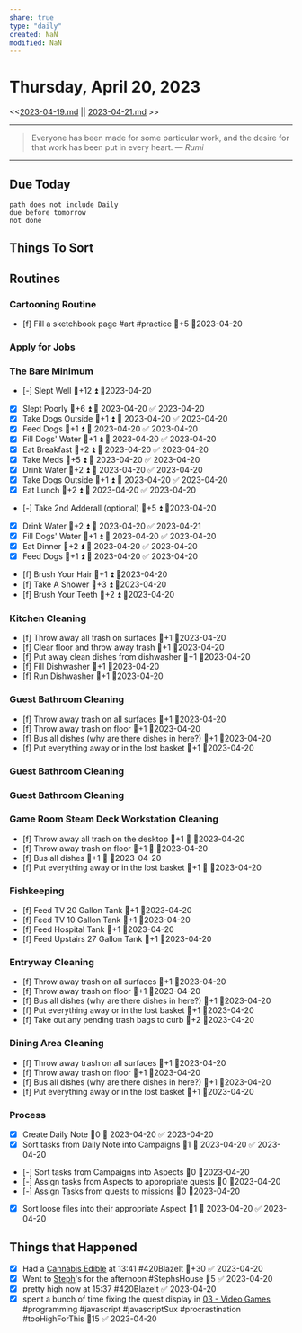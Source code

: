 ```yaml
---
share: true
type: "daily"
created: NaN 
modified: NaN
---
```

# Thursday, April 20, 2023
<<[2023-04-19.md](./2023-04-19.md) || [2023-04-21.md](./2023-04-21.md) >>

---

> Everyone has been made for some particular work, and the desire for that work has been put in every heart.
> — <cite>Rumi</cite>

---
## Due Today
```tasks
path does not include Daily
due before tomorrow
not done
```

## Things To Sort










## Routines
### Cartooning Routine
- [f] Fill a sketchbook page #art #practice 🥄+5 📆2023-04-20


### Apply for Jobs


### The Bare Minimum
- [-] Slept Well  🥄+12 ⏫  📆2023-04-20
- [x] Slept Poorly  🥄+6 ⏫ 📅 2023-04-20 ✅ 2023-04-20
- [x] Take Dogs Outside   🥄+1 ⏫ 📅 2023-04-20 ✅ 2023-04-20
- [x] Feed Dogs  🥄+1 ⏫ 📅 2023-04-20 ✅ 2023-04-20
- [x] Fill Dogs' Water  🥄+1 ⏫ 📅 2023-04-20 ✅ 2023-04-20
- [x] Eat Breakfast  🥄+2 ⏫ 📅 2023-04-20 ✅ 2023-04-20
- [x] Take Meds   🥄+5 ⏫ 📅 2023-04-20 ✅ 2023-04-20
- [x] Drink Water   🥄+2 ⏫ 📅 2023-04-20 ✅ 2023-04-20
- [x] Take Dogs Outside   🥄+1 ⏫ 📅 2023-04-20 ✅ 2023-04-20
- [x] Eat Lunch  🥄+2 ⏫ 📅 2023-04-20 ✅ 2023-04-20
- [-] Take 2nd Adderall (optional)  🥄+5 ⏫ 📆2023-04-20
- [x] Drink Water  🥄+2 ⏫ 📅 2023-04-20 ✅ 2023-04-21
- [x] Fill Dogs' Water  🥄+1 ⏫ 📅 2023-04-20 ✅ 2023-04-20
- [x] Eat Dinner  🥄+2 ⏫ 📅 2023-04-20 ✅ 2023-04-20
- [x] Feed Dogs  🥄+1 ⏫ 📅 2023-04-20 ✅ 2023-04-20
- [f] Brush Your Hair  🥄+1 ⏫ 📆2023-04-20
- [f] Take A Shower  🥄+3 ⏫ 📆2023-04-20
- [f] Brush Your Teeth  🥄+2 ⏫ 📆2023-04-20


### Kitchen Cleaning
- [f] Throw away all trash on surfaces  🥄+1 📆2023-04-20
- [f] Clear floor and throw away trash  🥄+1 📆2023-04-20
- [f] Put away clean dishes from dishwasher  🥄+1 📆2023-04-20
- [f] Fill Dishwasher  🥄+1 📆2023-04-20
- [f] Run Dishwasher  🥄+1 📆2023-04-20


### Guest Bathroom Cleaning
- [f] Throw away trash on all surfaces 🥄+1 📆2023-04-20
- [f] Throw away trash on floor 🥄+1 📆2023-04-20
- [f] Bus all dishes (why are there dishes in here?) 🥄+1 📆2023-04-20
- [f] Put everything away or in the lost basket 🥄+1 📆2023-04-20


### Guest Bathroom Cleaning


### Guest Bathroom Cleaning


### Game Room Steam Deck Workstation Cleaning
- [f] Throw away all trash on the desktop    🥄+1 🔼 📆2023-04-20
- [f] Throw away trash on floor   🥄+1 🔼  📆2023-04-20
- [f] Bus all dishes    🥄+1 🔼  📆2023-04-20
- [f] Put everything away or in the lost basket   🥄+1 🔼  📆2023-04-20


### Fishkeeping
- [f] Feed TV 20 Gallon Tank 🥄+1 📆2023-04-20
- [f] Feed TV 10 Gallon Tank 🥄+1 📆2023-04-20
- [f] Feed Hospital Tank 🥄+1 📆2023-04-20
- [f] Feed Upstairs 27 Gallon Tank 🥄+1 📆2023-04-20


### Entryway Cleaning
- [f] Throw away trash on all surfaces   🥄+1 📆2023-04-20
- [f] Throw away trash on floor  🥄+1 📆2023-04-20
- [f] Bus all dishes (why are there dishes in here?)   🥄+1 📆2023-04-20
- [f] Put everything away or in the lost basket  🥄+1 📆2023-04-20
- [f] Take out any pending trash bags to curb   🥄+2 📆2023-04-20


### Dining Area Cleaning
- [f] Throw away trash on all surfaces   🥄+1 📆2023-04-20
- [f] Throw away trash on floor  🥄+1 📆2023-04-20
- [f] Bus all dishes (why are there dishes in here?)   🥄+1 📆2023-04-20
- [f] Put everything away or in the lost basket   🥄+1 📆2023-04-20


### Process
- [x] Create Daily Note 🥄0  📅 2023-04-20 ✅ 2023-04-20
- [x] Sort tasks from Daily Note into Campaigns  🥄1 📅 2023-04-20 ✅ 2023-04-20
- [-] Sort tasks from Campaigns into Aspects   🥄0 📆2023-04-20
- [-] Assign tasks from Aspects to appropriate quests   🥄0 📆2023-04-20
- [-] Assign Tasks from quests to missions  🥄0 📆2023-04-20
- [x] Sort loose files into their appropriate Aspect  🥄1 📅 2023-04-20 ✅ 2023-04-20




## Things that Happened
- [x] Had a [ Cannabis Edible](Cannabis%20Edibles.md) at 13:41  #420BlazeIt 🥄+30 ✅ 2023-04-20
- [x] Went to [Steph](./Stephanie%20Fear.md)'s for the afternoon #StephsHouse  🥄5 ✅ 2023-04-20
- [x] pretty high now at 15:37 #420BlazeIt ✅ 2023-04-20
- [x] spent a bunch of time fixing the quest display in [03 - Video Games](./03%20-%20Video%20Games.md) #programming #javascript #javascriptSux #procrastination #tooHighForThis 🥄15 ✅ 2023-04-20
